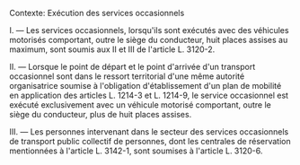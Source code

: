 Contexte: Exécution des services occasionnels

I. — Les services occasionnels, lorsqu'ils sont exécutés avec des véhicules motorisés comportant, outre le siège du conducteur, huit places assises au maximum, sont soumis aux II et III de l'article L. 3120-2.

II. — Lorsque le point de départ et le point d'arrivée d'un transport occasionnel sont dans le ressort territorial d'une même autorité organisatrice soumise à l'obligation d'établissement d'un plan de mobilité en application des articles L. 1214-3 et L. 1214-9, le service occasionnel est exécuté exclusivement avec un véhicule motorisé comportant, outre le siège du conducteur, plus de huit places assises.

III. — Les personnes intervenant dans le secteur des services occasionnels de transport public collectif de personnes, dont les centrales de réservation mentionnées à l'article L. 3142-1, sont soumises à l'article L. 3120-6.